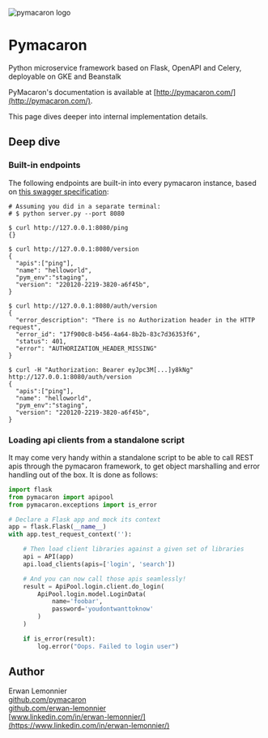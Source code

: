 ![pymacaron logo](https://github.com/pymacaron/pymacaron/blob/master/logo/pymacaron-logo-small.png)
# Pymacaron

Python microservice framework based on Flask, OpenAPI and Celery, deployable
on GKE and Beanstalk

PyMacaron's documentation is available at
[http://pymacaron.com/](http://pymacaron.com/).

This page dives deeper into internal implementation details.

## Deep dive

### Built-in endpoints

The following endpoints are built-in into every pymacaron instance, based
on [this swagger specification](https://github.com/pymacaron/pymacaron/blob/master/pymacaron/ping.yaml):

```
# Assuming you did in a separate terminal:
# $ python server.py --port 8080

$ curl http://127.0.0.1:8080/ping
{}

$ curl http://127.0.0.1:8080/version
{
  "apis":["ping"],
  "name": "helloworld",
  "pym_env":"staging",
  "version": "220120-2219-3820-a6f45b",
}

$ curl http://127.0.0.1:8080/auth/version
{
  "error_description": "There is no Authorization header in the HTTP request",
  "error_id": "17f900c8-b456-4a64-8b2b-83c7d36353f6",
  "status": 401,
  "error": "AUTHORIZATION_HEADER_MISSING"
}

$ curl -H "Authorization: Bearer eyJpc3M[...]y8kNg" http://127.0.0.1:8080/auth/version
{
  "apis":["ping"],
  "name": "helloworld",
  "pym_env":"staging",
  "version": "220120-2219-3820-a6f45b",
}

```


### Loading api clients from a standalone script

It may come very handy within a standalone script to be able to call REST apis
through the pymacaron framework, to get object marshalling and error
handling out of the box. It is done as follows:

```python
import flask
from pymacaron import apipool
from pymacaron.exceptions import is_error

# Declare a Flask app and mock its context
app = flask.Flask(__name__)
with app.test_request_context(''):

    # Then load client libraries against a given set of libraries
    api = API(app)
    api.load_clients(apis=['login', 'search'])

    # And you can now call those apis seamlessly!
    result = ApiPool.login.client.do_login(
        ApiPool.login.model.LoginData(
            name='foobar',
            password='youdontwanttoknow'
        )
    )

    if is_error(result):
        log.error("Oops. Failed to login user")
```

## Author

Erwan Lemonnier<br/>
[github.com/pymacaron](https://github.com/pymacaron)</br>
[github.com/erwan-lemonnier](https://github.com/erwan-lemonnier)<br/>
[www.linkedin.com/in/erwan-lemonnier/](https://www.linkedin.com/in/erwan-lemonnier/)